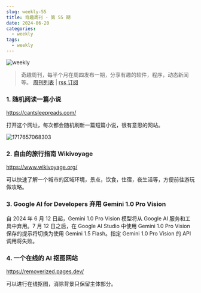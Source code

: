 ```yaml
---
slug: weekly-55
title: 奇趣周刊 - 第 55 期
date: 2024-06-20
categories:
  - weekly
tags:
  - weekly
---
```


![weekly](https://imgurl.zishu.me/weekly.webp)

> 奇趣周刊，每半个月在周四发布一期，分享有趣的软件，程序，动态新闻等。 [周刊列表](/categories/weekly/) | [rss 订阅](/categories/weekly/index.xml)

### 1. 随机阅读一篇小说

https://cantsleepreads.com/

打开这个网址，每次都会随机刷新一篇短篇小说，很有意思的网站。

![1717657068303](https://imgurl.zishu.me/2024/06/1717657068303.webp)

### 2. 自由的旅行指南 Wikivoyage

https://www.wikivoyage.org/

可以快速了解一个城市的区域环境，景点，饮食，住宿，夜生活等，方便前往游玩做攻略。

### 3. Google AI for Developers 弃用 Gemini 1.0 Pro Vision

自 2024 年 6 月 12 日起，Gemini 1.0 Pro Vision 模型将从 Google AI 服务和工具中弃用。7 月 12 日之后，在 Google AI Studio 中使用 Gemini 1.0 Pro Vision 保存的提示将切换为使用 Gemini 1.5 Flash。指定 Gemini 1.0 Pro Vision 的 API 调用将失败。

### 4. 一个在线的 AI 抠图网站

https://removerized.pages.dev/

可以进行在线抠图，消除背景只保留主体部分。